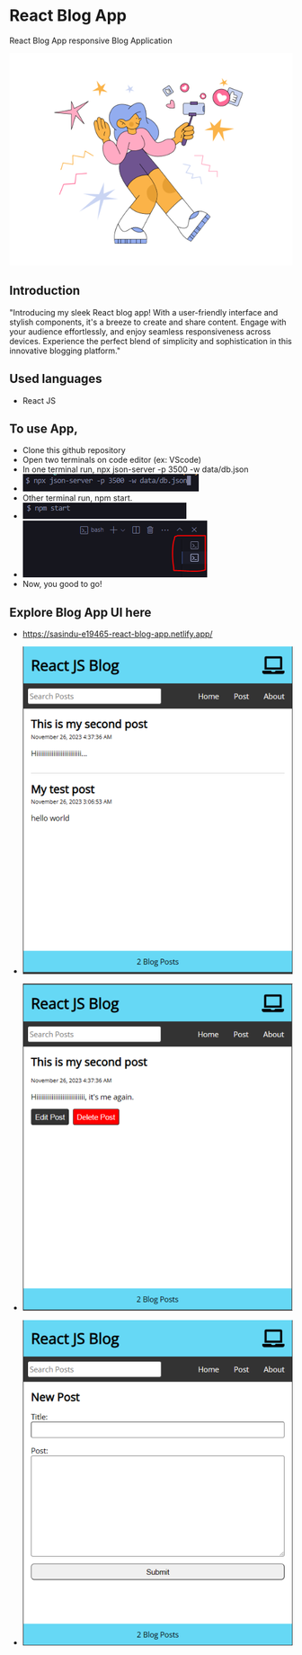 # React Blog App
React Blog App responsive Blog Application

![](https://github.com/e19465/React-Blog-App/blob/main/src/img/ss1.png)

## Introduction

"Introducing my sleek React blog app! With a user-friendly interface and stylish components, it's a breeze to create and share content. Engage with your audience effortlessly, and enjoy seamless responsiveness across devices. Experience the perfect blend of simplicity and sophistication in this innovative blogging platform."

## Used languages
- React JS

## To use App,
- Clone this github repository
- Open two terminals on code editor (ex: VScode)
- In one terminal run, npx json-server -p 3500 -w data/db.json
- ![](https://github.com/e19465/React-Blog-App/blob/main/src/img/ss3.PNG)
- Other terminal run, npm start.
- ![](https://github.com/e19465/React-Blog-App/blob/main/src/img/ss4.PNG)
- ![](https://github.com/e19465/React-Blog-App/blob/main/src/img/ss5.PNG)
- Now, you good to go!
  
## Explore Blog App UI here
-  https://sasindu-e19465-react-blog-app.netlify.app/

- ![](https://github.com/e19465/React-Blog-App/blob/main/src/img/p1.PNG)
- ![](https://github.com/e19465/React-Blog-App/blob/main/src/img/p2.PNG)
- ![](https://github.com/e19465/React-Blog-App/blob/main/src/img/p3.PNG)
